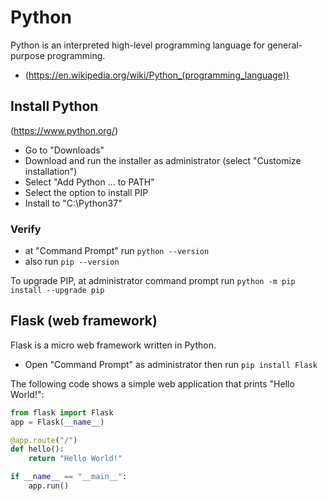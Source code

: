 # Python

Python is an interpreted high-level programming language for general-purpose programming.
- (https://en.wikipedia.org/wiki/Python_(programming_language))

## Install Python

(https://www.python.org/)
- Go to "Downloads"
- Download and run the installer as administrator (select "Customize installation")
- Select "Add Python ... to PATH"
- Select the option to install PIP
- Install to "C:\Python37"

### Verify 

- at "Command Prompt" run `python --version`
- also run `pip --version`

To upgrade PIP, at administrator command prompt run `python -m pip install --upgrade pip`

## Flask (web framework)

Flask is a micro web framework written in Python.
- Open "Command Prompt" as administrator then run `pip install Flask`

The following code shows a simple web application that prints "Hello World!":

```python
from flask import Flask
app = Flask(__name__)

@app.route("/")
def hello():
    return "Hello World!"

if __name__ == "__main__":
    app.run()

```

